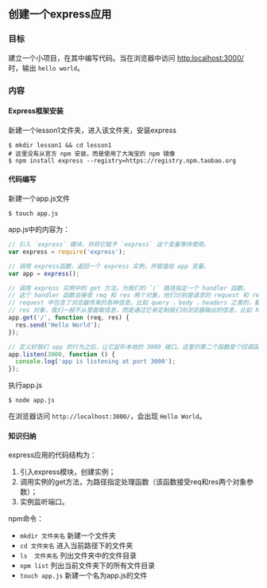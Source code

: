 ## 创建一个express应用

### 目标

建立一个小项目，在其中编写代码。当在浏览器中访问 <u>http:localhost:3000/</u> 时，输出 `hello world`。

### 内容

#### Express框架安装

新建一个lesson1文件夹，进入该文件夹，安装express

```
$ mkdir lesson1 && cd lesson1
# 这里没有从官方 npm 安装，而是使用了大淘宝的 npm 镜像
$ npm install express --registry=https://registry.npm.taobao.org	
```
#### 代码编写

新建一个app.js文件

```
$ touch app.js
```
app.js中的内容为：

```js
// 引入 `express` 模块，并将它赋予 `express` 这个变量等待使用。
var express = require('express');

// 调用 express函数，返回一个 express 实例，并赋值给 app 变量。
var app = express();

// 调用 express 实例中的 get 方法，为我们的 `/` 路径指定一个 handler 函数。
// 这个 handler 函数会接收 req 和 res 两个对象，他们分别是请求的 request 和 response。
// request 中包含了浏览器传来的各种信息，比如 query ，body ，headers 之类的，都可以通过 req 对象访问到。
// res 对象，我们一般不从里面取信息，而是通过它来定制我们向浏览器输出的信息，比如 header 信息，比如想要向浏览器输出的内容。这里我们调用了它的 #send 方法，向浏览器输出一个字符串。
app.get('/', function (req, res) {
  res.send('Hello World');
});

// 定义好我们 app 的行为之后，让它监听本地的 3000 端口。这里的第二个函数是个回调函数，会在 listen 动作成功后执行，我们这里执行了一个命令行输出操作，告诉我们监听动作已完成。
app.listen(3000, function () {
  console.log('app is listening at port 3000');
});
```
执行app.js

```
$ node app.js
```
在浏览器访问 `http://localhost:3000/`，会出现 `Hello World`。



#### 知识归纳

express应用的代码结构为：

1. 引入express模块，创建实例；
2. 调用实例的get方法，为路径指定处理函数（该函数接受req和res两个对象参数）；
3. 实例监听端口。

npm命令：

- `mkdir 文件夹名`  新建一个文件夹
- `cd 文件夹名`  进入当前路径下的文件夹
- `ls  文件夹名`  列出文件夹中的文件目录
- `npm list` 列出当前文件夹下的所有文件目录
- `touch app.js`  新建一个名为app.js的文件

